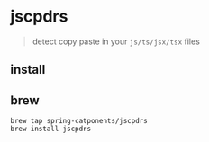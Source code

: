 # jscpdrs
> detect copy paste in your `js/ts/jsx/tsx` files

## install

## brew
```console
brew tap spring-catponents/jscpdrs
brew install jscpdrs
```
